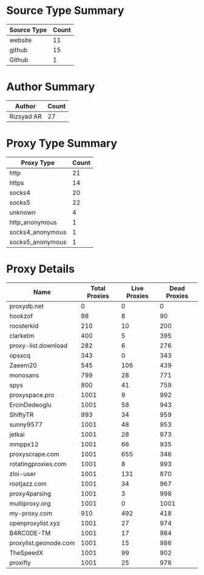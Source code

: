 # Source Type Summary

| Source Type | Count |
|-------------|-------|
| website | 11 |
| github | 15 |
| Github | 1 |


# Author Summary

| Author | Count |
|--------|-------|
| Rizsyad AR | 27 |


# Proxy Type Summary

| Proxy Type | Count |
|------------|-------|
| http | 21 |
| https | 14 |
| socks4 | 20 |
| socks5 | 22 |
| unknown | 4 |
| http_anonymous | 1 |
| socks4_anonymous | 1 |
| socks5_anonymous | 1 |


# Proxy Details

| Name | Total Proxies | Live Proxies | Dead Proxies |
|------|---------------|--------------|---------------|
| proxydb.net | 0 | 0 | 0 |
| hookzof | 98 | 8 | 90 |
| roosterkid | 210 | 10 | 200 |
| clarketm | 400 | 5 | 395 |
| proxy-list.download | 282 | 6 | 276 |
| opsxcq | 343 | 0 | 343 |
| Zaeem20 | 545 | 106 | 439 |
| monosans | 799 | 28 | 771 |
| spys | 800 | 41 | 759 |
| proxyspace.pro | 1001 | 9 | 992 |
| ErcinDedeoglu | 1001 | 58 | 943 |
| ShiftyTR | 993 | 34 | 959 |
| sunny9577 | 1001 | 48 | 953 |
| jetkai | 1001 | 28 | 973 |
| mmppx12 | 1001 | 66 | 935 |
| proxyscrape.com | 1001 | 655 | 346 |
| rotatingproxies.com | 1001 | 8 | 993 |
| zloi-user | 1001 | 131 | 870 |
| rootjazz.com | 1001 | 34 | 967 |
| proxy4parsing | 1001 | 3 | 998 |
| multiproxy.org | 1001 | 0 | 1001 |
| my-proxy.com | 910 | 492 | 418 |
| openproxylist.xyz | 1001 | 27 | 974 |
| B4RC0DE-TM | 1001 | 17 | 984 |
| proxylist.geonode.com | 1001 | 15 | 986 |
| TheSpeedX | 1001 | 99 | 902 |
| proxifly | 1001 | 25 | 976 |
